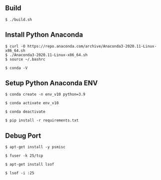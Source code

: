 

## Build
```
$ ./build.sh
```


## Install Python Anaconda
```
$ curl -O https://repo.anaconda.com/archive/Anaconda3-2020.11-Linux-x86_64.sh
$ ./Anaconda3-2020.11-Linux-x86_64.sh
$ source ~/.bashrc

$ conda -V
```

## Setup Python Anaconda ENV
```
$ conda create -n env_v10 python=3.9

$ conda activate env_v10

$ conda deactivate

$ pip install -r requirements.txt
```

## Debug Port
```
$ apt-get install -y psmisc

$ fuser -k 25/tcp

$ apt-get install lsof

$ lsof -i :25

```